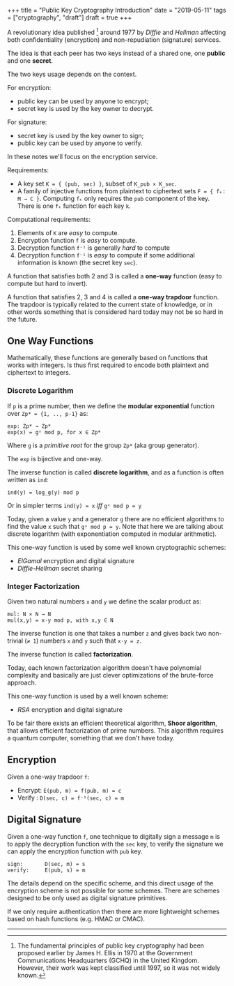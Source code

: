 +++
title = "Public Key Cryptography Introduction"
date = "2019-05-11"
tags = ["cryptography", "draft"]
draft = true
+++

A revolutionary idea published [^1] around 1977 by *Diffie* and *Hellman*
affecting both confidentiality (encryption) and non-repudiation (signature)
services.

The idea is that each peer has two keys instead of a shared one, one **public**
and one **secret**. 

The two keys usage depends on the context.

For encryption:
- public key can be used by anyone to encrypt;
- secret key is used by the key owner to decrypt.

For signature:
- secret key is used by the key owner to sign;
- public key can be used by anyone to verify.

In these notes we'll focus on the encryption service.

Requirements:
- A key set `K = { (pub, sec) }`, subset of `K_pub ⨯ K_sec`.
- A family of injective functions from plaintext to ciphertext sets
  `F = { fₖ: M → C }`.
  Computing `fₖ` only requires the `pub` component of the key.
  There is one `fₖ` function for each key `k`. 

Computational requirements:
1. Elements of `K` are *easy* to compute.
2. Encryption function `f` is *easy* to compute.
3. Decryption function `f⁻¹` is generally *hard* to compute
4. Decryption function `f⁻¹` is *easy* to compute if some additional
   information is known (the secret key `sec`).

A function that satisfies both 2 and 3 is called a **one-way** function (easy to
compute but hard to invert).

A function that satisfies 2, 3 and 4 is called a **one-way trapdoor** function.
The trapdoor is typically related to the current state of knowledge, or in other
words something that is considered hard today may not be so hard in the future.


## One Way Functions

Mathematically, these functions are generally based on functions that works
with integers. Is thus first required to encode both plaintext and ciphertext
to integers.

### Discrete Logarithm

If `p` is a prime number, then we define the **modular exponential** function
over `Zp* = {1, .., p-1}` as:

    exp: Zp* → Zp*
    exp(x) = gˣ mod p, for x ∈ Zp*

Where `g` is a *primitive root* for the group `Zp*` (aka group generator).

The `exp` is bijective and one-way.

The inverse function is called **discrete logarithm**, and as a function is
often written as `ind`:

    ind(y) = log_g(y) mod p

Or in simpler terms `ind(y) = x` *iff* `gˣ mod p = y`

Today, given a value `y` and a generator `g` there are no efficient algorithms
to find the value `x` such that `gˣ mod p = y`. Note that here we are talking
about discrete logarithm (with exponentiation computed in modular arithmetic).

This one-way function is used by some well known cryptographic schemes:
- *ElGamal* encryption and digital signature
- *Diffie-Hellman* secret sharing

### Integer Factorization

Given two natural numbers `x` and `y` we define the scalar product as:

    mul: N ⨯ N → N
    mul(x,y) = x·y mod p, with x,y ∈ N

The inverse function is one that takes a number `z` and gives back two
non-trivial (`≠ 1`) numbers `x` and `y` such that `x·y = z`.

The inverse function is called **factorization**.

Today, each known factorization algorithm doesn't have polynomial complexity and
basically are just clever optimizations of the brute-force approach.

This one-way function is used by a well known scheme:
- *RSA* encryption and digital signature

To be fair there exists an efficient theoretical algorithm, **Shoor algorithm**,
that allows efficient factorization of prime numbers. This algorithm requires a
quantum computer, something that we don't have today.


## Encryption

Given a one-way trapdoor `f`:

- Encrypt: `E(pub, m) = f(pub, m) = c`
- Verify : `D(sec, c) = f⁻¹(sec, c) = m`


## Digital Signature

Given a one-way function `f`, one technique to digitally sign a message `m` is
to apply the decryption function with the `sec` key, to verify the signature
we can apply the encryption function with `pub` key.

    sign:       D(sec, m) = s
    verify:     E(pub, s) = m

The details depend on the specific scheme, and this direct usage of the
encryption scheme is not possible for some schemes. There are schemes designed
to be only used as digital signature primitives.

If we only require authentication then there are more lightweight schemes based
on hash functions (e.g. HMAC or CMAC).

---

[^1]: The fundamental principles of public key cryptography had been proposed
earlier by James H. Ellis in 1970 at the Government Communications Headquarters
(GCHQ) in the United Kingdom. However, their work was kept classified until
1997, so it was not widely known.
